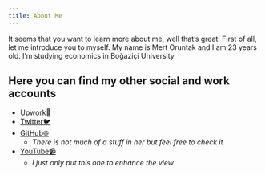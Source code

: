 ```yaml
---
title: About Me
---
```

It seems that you want to learn more about me, well that’s great! First of all, let me introduce you to myself. My name is Mert Oruntak and I am 23 years old. I’m studying economics in Boğaziçi University

## Here you can find my other social and work accounts


- [Upwork💼](https://www.upwork.com/freelancers/~01483c0a778943a8c8?mp_source=share)
- [Twitter🐦](https://twitter.com/emomert_eth)
- [GitHub🌐](https://github.com/emomert)
	- *There is not much of a stuff  in her but feel free to check it*
- [YouTube📹](https://www.youtube.com/channel/UCsHv3mHYecZZydXXoYUcN4g)
	- *I just only put this one to enhance the view*